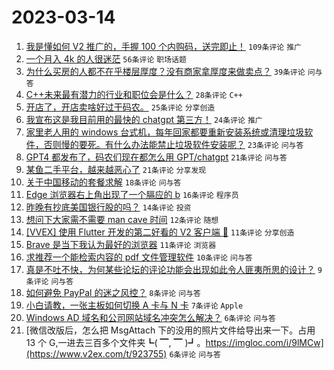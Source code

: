 # 2023-03-14

1. [我是懂如何 V2 推广的，手握 100 个内购码，送完即止！](https://www.v2ex.com/t/923752) `109条评论` `推广`
1. [一个月入 4k 的人很迷茫](https://www.v2ex.com/t/923756) `56条评论` `职场话题`
1. [为什么买房的人都不在乎楼层厚度？没有商家拿厚度来做卖点？](https://www.v2ex.com/t/923760) `39条评论` `问与答`
1. [C++未来最有潜力的行业和职位会是什么？](https://www.v2ex.com/t/923781) `28条评论` `C++`
1. [开店了，开店卖啥好过干码农。](https://www.v2ex.com/t/923759) `25条评论` `分享创造`
1. [我宣布这是我目前用的最快的 chatgpt 第三方！](https://www.v2ex.com/t/923757) `24条评论` `推广`
1. [家里老人用的 windows 台式机，每年回家都要重新安装系统或清理垃圾软件，否则慢的要死。有什么办法能禁止垃圾软件安装呢？](https://www.v2ex.com/t/923780) `23条评论` `问与答`
1. [GPT4 都发布了，码农们现在都怎么用 GPT/chatgpt](https://www.v2ex.com/t/923764) `21条评论` `问与答`
1. [某鱼二手平台，越来越恶心了](https://www.v2ex.com/t/923753) `21条评论` `分享发现`
1. [关于中国移动的套餐求解](https://www.v2ex.com/t/923761) `18条评论` `问与答`
1. [Edge 浏览器右上角出现了一个膈应的 b](https://www.v2ex.com/t/923788) `16条评论` `程序员`
1. [昨晚有抄底美国银行股的吗？](https://www.v2ex.com/t/923779) `14条评论` `投资`
1. [想问下大家需不需要 man cave 时间](https://www.v2ex.com/t/923786) `12条评论` `随想`
1. [[VVEX] 使用 Flutter 开发的第二好看的 V2 客户端 🤪](https://www.v2ex.com/t/923791) `11条评论` `分享创造`
1. [Brave 是当下我认为最好的浏览器](https://www.v2ex.com/t/923789) `11条评论` `浏览器`
1. [求推荐一个能检索内容的 pdf 文件管理软件](https://www.v2ex.com/t/923773) `10条评论` `问与答`
1. [真是不吐不快，为何某些论坛的评论功能会出现如此令人匪夷所思的设计？](https://www.v2ex.com/t/923795) `9条评论` `问与答`
1. [如何避免 PayPal 的迷之风控？](https://www.v2ex.com/t/923754) `8条评论` `问与答`
1. [小白请教，一张主板如何切换 A 卡与 N 卡](https://www.v2ex.com/t/923765) `7条评论` `Apple`
1. [Windows AD 域名和公司网站域名冲突怎么解决？](https://www.v2ex.com/t/923777) `6条评论` `问与答`
1. [微信改版后，怎么把 MsgAttach 下的没用的照片文件给导出来一下。占用 13 个 G,一进去三百多个文件夹┗( ▔, ▔ )┛。https://imgloc.com/i/9lMCw](https://www.v2ex.com/t/923755) `6条评论` `问与答`
